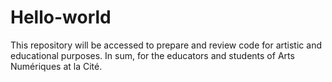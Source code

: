 # Hello-world
This repository will be accessed to prepare and review code for artistic and educational purposes. In sum, for the educators and students of Arts Numériques at la Cité.
